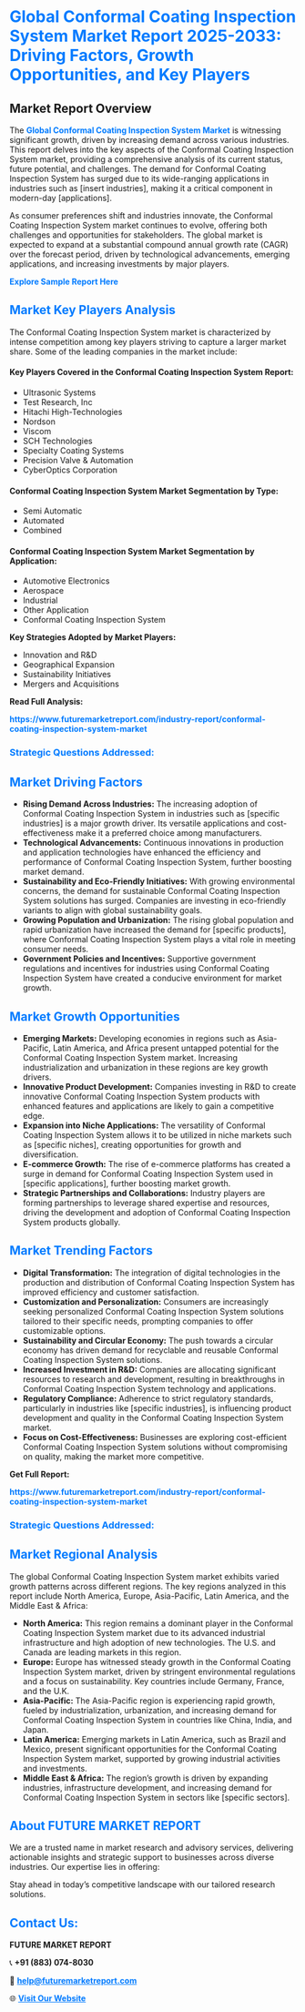 <h1 style="color: #007BFF;">Global Conformal Coating Inspection System Market Report 2025-2033: Driving Factors, Growth Opportunities, and Key Players</h1>

<section id="overview">
<h2>Market Report Overview</h2>
<p>The <a href="https://www.futuremarketreport.com/industry-report/conformal-coating-inspection-system-market" style="color: #007BFF; text-decoration: none;"><strong>Global Conformal Coating Inspection System Market</strong></a> is witnessing significant growth, driven by increasing demand across various industries. This report delves into the key aspects of the Conformal Coating Inspection System market, providing a comprehensive analysis of its current status, future potential, and challenges. The demand for Conformal Coating Inspection System has surged due to its wide-ranging applications in industries such as [insert industries], making it a critical component in modern-day [applications].</p>
<p>As consumer preferences shift and industries innovate, the Conformal Coating Inspection System market continues to evolve, offering both challenges and opportunities for stakeholders. The global market is expected to expand at a substantial compound annual growth rate (CAGR) over the forecast period, driven by technological advancements, emerging applications, and increasing investments by major players.</p>
</section>

<section id="overview">
<p><a href="https://www.futuremarketreport.com/request-sample/reportId=120367" style="color: #007BFF; text-decoration: none;"><strong>Explore Sample Report Here</strong></a></p>
</section>

<section id="key-players">
<h2 style="color: #007BFF;">Market Key Players Analysis</h2>
<p>The Conformal Coating Inspection System market is characterized by intense competition among key players striving to capture a larger market share. Some of the leading companies in the market include:</p>
<h4>Key Players Covered in the Conformal Coating Inspection System Report:</h4>
<ul><li>Ultrasonic Systems</li><li>Test Research, Inc</li><li>Hitachi High-Technologies</li><li>Nordson</li><li>Viscom</li><li>SCH Technologies</li><li>Specialty Coating Systems</li><li>Precision Valve &amp; Automation</li><li>CyberOptics Corporation</li></ul>
<h4>Conformal Coating Inspection System Market Segmentation by Type:</h4>
<ul><li>Semi Automatic</li><li>Automated</li><li>Combined</li></ul>

<h4>Conformal Coating Inspection System Market Segmentation by Application:</h4>
<ul><li>Automotive Electronics</li><li>Aerospace</li><li>Industrial</li><li>Other Application</li><li>Conformal Coating Inspection System</li></ul>
<p><strong>Key Strategies Adopted by Market Players:</strong></p>
<ul>
<li>Innovation and R&D</li>
<li>Geographical Expansion</li>
<li>Sustainability Initiatives</li>
<li>Mergers and Acquisitions</li>
</ul>
</section>

<section>
<p><strong>Read Full Analysis: </strong></p><a href="https://www.futuremarketreport.com/industry-report/conformal-coating-inspection-system-market" style="color: #007BFF; text-decoration: none;"><strong>https://www.futuremarketreport.com/industry-report/conformal-coating-inspection-system-market</strong></a>
<h3 style="color: #007BFF;">Strategic Questions Addressed:</h3>
</section>

<section id="driving-factors">
<h2 style="color: #007BFF;">Market Driving Factors</h2>
<ul>
<li><strong>Rising Demand Across Industries:</strong> The increasing adoption of Conformal Coating Inspection System in industries such as [specific industries] is a major growth driver. Its versatile applications and cost-effectiveness make it a preferred choice among manufacturers.</li>
<li><strong>Technological Advancements:</strong> Continuous innovations in production and application technologies have enhanced the efficiency and performance of Conformal Coating Inspection System, further boosting market demand.</li>
<li><strong>Sustainability and Eco-Friendly Initiatives:</strong> With growing environmental concerns, the demand for sustainable Conformal Coating Inspection System solutions has surged. Companies are investing in eco-friendly variants to align with global sustainability goals.</li>
<li><strong>Growing Population and Urbanization:</strong> The rising global population and rapid urbanization have increased the demand for [specific products], where Conformal Coating Inspection System plays a vital role in meeting consumer needs.</li>
<li><strong>Government Policies and Incentives:</strong> Supportive government regulations and incentives for industries using Conformal Coating Inspection System have created a conducive environment for market growth.</li>
</ul>
</section>

<section id="growth-opportunities">
<h2 style="color: #007BFF;">Market Growth Opportunities</h2>
<ul>
<li><strong>Emerging Markets:</strong> Developing economies in regions such as Asia-Pacific, Latin America, and Africa present untapped potential for the Conformal Coating Inspection System market. Increasing industrialization and urbanization in these regions are key growth drivers.</li>
<li><strong>Innovative Product Development:</strong> Companies investing in R&D to create innovative Conformal Coating Inspection System products with enhanced features and applications are likely to gain a competitive edge.</li>
<li><strong>Expansion into Niche Applications:</strong> The versatility of Conformal Coating Inspection System allows it to be utilized in niche markets such as [specific niches], creating opportunities for growth and diversification.</li>
<li><strong>E-commerce Growth:</strong> The rise of e-commerce platforms has created a surge in demand for Conformal Coating Inspection System used in [specific applications], further boosting market growth.</li>
<li><strong>Strategic Partnerships and Collaborations:</strong> Industry players are forming partnerships to leverage shared expertise and resources, driving the development and adoption of Conformal Coating Inspection System products globally.</li>
</ul>
</section>

<section id="trending-factors">
<h2 style="color: #007BFF;">Market Trending Factors</h2>
<ul>
<li><strong>Digital Transformation:</strong> The integration of digital technologies in the production and distribution of Conformal Coating Inspection System has improved efficiency and customer satisfaction.</li>
<li><strong>Customization and Personalization:</strong> Consumers are increasingly seeking personalized Conformal Coating Inspection System solutions tailored to their specific needs, prompting companies to offer customizable options.</li>
<li><strong>Sustainability and Circular Economy:</strong> The push towards a circular economy has driven demand for recyclable and reusable Conformal Coating Inspection System solutions.</li>
<li><strong>Increased Investment in R&D:</strong> Companies are allocating significant resources to research and development, resulting in breakthroughs in Conformal Coating Inspection System technology and applications.</li>
<li><strong>Regulatory Compliance:</strong> Adherence to strict regulatory standards, particularly in industries like [specific industries], is influencing product development and quality in the Conformal Coating Inspection System market.</li>
<li><strong>Focus on Cost-Effectiveness:</strong> Businesses are exploring cost-efficient Conformal Coating Inspection System solutions without compromising on quality, making the market more competitive.</li>
</ul>
</section>

<section>
<p><strong>Get Full Report: </strong></p><a href="https://www.futuremarketreport.com/industry-report/conformal-coating-inspection-system-market" style="color: #007BFF; text-decoration: none;"><strong>https://www.futuremarketreport.com/industry-report/conformal-coating-inspection-system-market</strong></a>
<h3 style="color: #007BFF;">Strategic Questions Addressed:</h3>
</section>


<section id="regional-analysis">
<h2 style="color: #007BFF;">Market Regional Analysis</h2>
<p>The global Conformal Coating Inspection System market exhibits varied growth patterns across different regions. The key regions analyzed in this report include North America, Europe, Asia-Pacific, Latin America, and the Middle East & Africa:</p>
<ul>
<li><strong>North America:</strong> This region remains a dominant player in the Conformal Coating Inspection System market due to its advanced industrial infrastructure and high adoption of new technologies. The U.S. and Canada are leading markets in this region.</li>
<li><strong>Europe:</strong> Europe has witnessed steady growth in the Conformal Coating Inspection System market, driven by stringent environmental regulations and a focus on sustainability. Key countries include Germany, France, and the U.K.</li>
<li><strong>Asia-Pacific:</strong> The Asia-Pacific region is experiencing rapid growth, fueled by industrialization, urbanization, and increasing demand for Conformal Coating Inspection System in countries like China, India, and Japan.</li>
<li><strong>Latin America:</strong> Emerging markets in Latin America, such as Brazil and Mexico, present significant opportunities for the Conformal Coating Inspection System market, supported by growing industrial activities and investments.</li>
<li><strong>Middle East & Africa:</strong> The region’s growth is driven by expanding industries, infrastructure development, and increasing demand for Conformal Coating Inspection System in sectors like [specific sectors].</li>
</ul>
</section>

<footer>
<h2 style="color: #007BFF;">About FUTURE MARKET REPORT</h2>
<p>We are a trusted name in market research and advisory services, delivering actionable insights and strategic support to businesses across diverse industries. Our expertise lies in offering:</p>

<p>Stay ahead in today’s competitive landscape with our tailored research solutions.</p>

<h2 style="color: #007BFF;">Contact Us:</h2>
<p><strong>FUTURE MARKET REPORT</strong></p>
<p>📞 <strong>+91 (883) 074-8030</strong></p>
<p>📧 <strong><a href="mailto:help@futuremarketreport.com" style="color: #007BFF;">help@futuremarketreport.com</a></strong></p>
<p>🌐 <strong><a href="https://www.futuremarketreport.com/" style="color: #007BFF;">Visit Our Website</a></strong></p>
</footer>